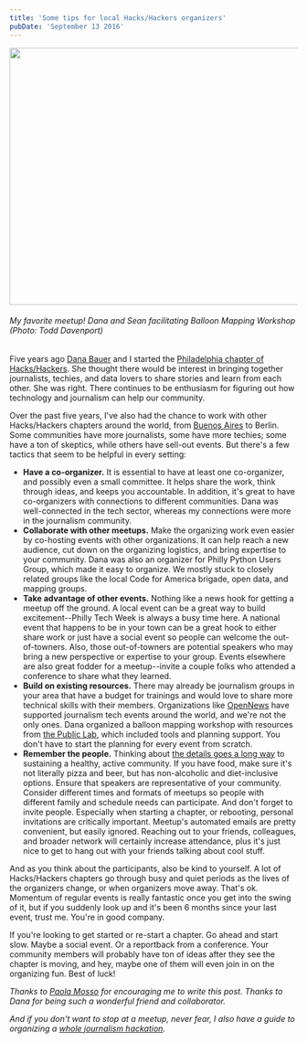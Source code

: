 ```yaml
---
title: 'Some tips for local Hacks/Hackers organizers'
pubDate: 'September 13 2016'
---
```


<p><img alt="" src="http://photos2.meetupstatic.com/photos/event/7/c/f/8/600_228631992.jpeg" style="height:450px; width:600px" /></p>

<h6>My favorite meetup! Dana and Sean facilitating Balloon Mapping Workshop (Photo: Todd Davenport)</h6>

<p>Five years ago <a href="http://danabauer.github.io/">Dana Bauer</a> and I started the <a href="http://www.meetup.com/Hacks-Hackers-Philadelphia/#past">Philadelphia chapter of Hacks/Hackers</a>. She thought there would be interest in bringing together journalists, techies, and data lovers to share stories and learn from each other. She was right. There continues to be enthusiasm for figuring out how technology and journalism can help our community.</p>

<p>Over the past five years, I&#39;ve also had the chance to work with other Hacks/Hackers chapters around the world, from <a href="http://mediaparty.info/">Buenos Aires</a> to Berlin. Some communities have more journalists, some have more techies; some have a ton of skeptics, while others have sell-out events. But there&#39;s a few tactics that seem to be helpful in every setting:</p>

<ul>
<li><strong>Have a co-organizer.</strong> It is essential to have at least one co-organizer, and possibly even a small committee. It helps share the work, think through ideas, and keeps you accountable. In addition, it&#39;s great to have co-organizers with connections to different communities. Dana was well-connected in the tech sector, whereas my connections were more in the journalism community.</li>
<li><strong>Collaborate with other meetups.</strong> Make the organizing work even easier by co-hosting events with other organizations. It can help reach a new audience, cut down on the organizing logistics, and bring expertise to your community. Dana was also an organizer for Philly Python Users Group, which made it easy to organize. We mostly stuck to closely related groups like the local Code for America brigade, open data, and mapping groups.</li>
<li><strong>Take advantage of other events.</strong> Nothing like a news hook for getting a meetup off the ground. A local event can be a great way to build excitement--Philly Tech Week is always a busy time here. A national event that happens to be in your town can be a great hook to either share work or just have a social event so people can welcome the out-of-towners. Also, those out-of-towners are potential speakers who may bring a new perspective or expertise to your group. Events elsewhere are also great fodder for a meetup--invite a couple folks who attended a conference to share what they learned.</li>
<li><strong>Build on existing resources.</strong> There may already be journalism groups in your area that have a budget for trainings and would love to share more technical skills with their members. Organizations like <a href="https://opennews.org/what/community/eventsupport">OpenNews</a> have supported journalism tech events around the world, and we&#39;re not the only ones. Dana organized a balloon mapping workshop with resources from <a href="https://publiclab.org/">the Public Lab</a>, which included tools and planning support. You don&#39;t have to start the planning for every event from scratch.</li>
<li><strong>Remember the people.</strong> Thinking about <a href="http://opennews.org/blog/srccon-human-stuff">the details goes a long way</a> to sustaining a healthy, active community. If you have food, make sure it&#39;s not literally pizza and beer, but has non-alcoholic and diet-inclusive options. Ensure that speakers are representative of your community. Consider different times and formats of meetups so people with different family and schedule needs can participate. And don&#39;t forget to invite people. Especially when starting a chapter, or rebooting, personal invitations are critically important. Meetup&#39;s automated emails are pretty convenient, but easily ignored. Reaching out to your friends, colleagues, and broader network will certainly increase attendance, plus it&#39;s just nice to get to hang out with your friends talking about cool stuff.</li>
</ul>

<p>And as you think about the participants, also be kind to yourself. A lot of Hacks/Hackers chapters go through busy and quiet periods as the lives of the organizers change, or when organizers move away. That&#39;s ok. Momentum of regular events is really fantastic once you get into the swing of it, but if you suddenly look up and it&#39;s been 6 months since your last event, trust me. You&#39;re in good company.</p>

<p>If you&#39;re looking to get started or re-start a chapter. Go ahead and start slow. Maybe a social event. Or a reportback from a conference. Your community members will probably have ton of ideas after they see the chapter is moving, and hey, maybe one of them will even join in on the organizing fun. Best of luck!</p>

<p><em>Thanks to <a href="https://twitter.com/paolamosso">Paola Mosso</a> for encouraging me to write this post. Thanks to Dana for being such a wonderful friend and collaborator.</em></p>

<p><em>And if you don&#39;t want to stop at a meetup, never fear, I also have a guide to organizing a <a href="https://github.com/erikao/journohackdays/">whole journalism hackation</a>. </em></p>

<p>&nbsp;</p>





